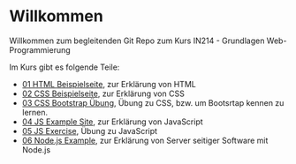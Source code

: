 # Willkommen
Willkommen zum begleitenden Git Repo zum Kurs IN214 - Grundlagen Web-Programmierung

Im Kurs gibt es folgende Teile:
- [01 HTML Beispielseite](./01%20HTML%20Example%20Site/README.md), zur Erklärung von HTML
- [02 CSS Beispielseite](./02%20CSS%20Example%20Site/README.md), zur Erklärung von CSS
- [03 CSS Bootstrap Übung](./03%20CSS%20Exercise/README.md), Übung zu CSS, bzw. um Bootsrtap kennen zu lernen.
- [04 JS Example Site](./04%20JS%20Example%20Site\README.md), zur Erklärung von JavaScript
- [05 JS Exercise](./05%20JS%20Exercise/README.md), Übung zu JavaScript
- [06 Node.js Example](./06%20Node.js%20Example/README.md), zur Erklärung von Server seitiger Software mit Node.js